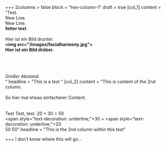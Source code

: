 +++
2columns = false
block = "two-column-1"
draft = true
[col_1]
content = "Test.<br>New Line.<br>New Line.<br><strong>fetter text<br><br></strong>Hier ist ein Bild drunter.<strong><br><img src=\"/images/facialharmony.jpg\"><br>Hier ist ein Bild drüber.<br><br><br><br><br></strong><em>Großer Abstand.</em><strong><br></strong>"
headline = "This is a test "
[col_2]
content = "This is content of the 2nd column.<br><br>So hier mal etwas einfacherer Content.<br><br><br>Test Test, test.             20 + 30 = 50<br>                                   <span style=\"text-decoration: underline;\">30</span> + <span style=\"text-decoration: underline;\">20</span><br>                                   50    50"
headline = "This is the 2nd column within this test"

+++
I don't know where this will go...